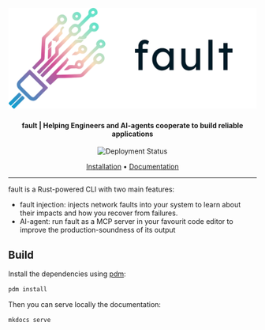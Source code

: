 <h2 align="center">
  <br>
  <picture>
    <source media="(prefers-color-scheme: dark)" srcset="https://raw.githubusercontent.com/rebound-how/rebound/refs/heads/main/docs/fault/docs/assets/logo-full-light.png">
    <img alt="fault" src="https://raw.githubusercontent.com/rebound-how/rebound/refs/heads/main/docs/fault/docs/assets/logo-full-dark.png">
  </picture>

</h2>

<h4 align="center">fault | Helping Engineers and AI-agents cooperate to build reliable applications</h4>

<p align="center">
  <img alt="Deployment Status" src="https://api.netlify.com/api/v1/badges/12f0d431-7024-4212-83da-bf410394a271/deploy-status">

</p>

<p align="center">
  <a href="https://fault-project.com/how-to/install/">Installation</a> •
  <a href="https://fault-project.com/tutorials/getting-started/">Documentation</a>
</p>

---

fault is a Rust-powered CLI with two main features:

* fault injection: injects network faults into your system to learn about their impacts and how you recover from failures.
* AI-agent: run fault as a MCP server in your favourit code editor to improve the production-soundness of its output

## Build

Install the dependencies using [pdm](https://pdm-project.org/en/latest/):

```bash
pdm install
```

Then you can serve locally the documentation:

```bash
mkdocs serve
```
